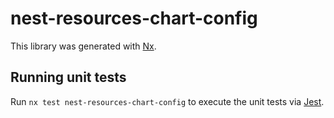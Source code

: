 # nest-resources-chart-config

This library was generated with [Nx](https://nx.dev).

## Running unit tests

Run `nx test nest-resources-chart-config` to execute the unit tests via [Jest](https://jestjs.io).
